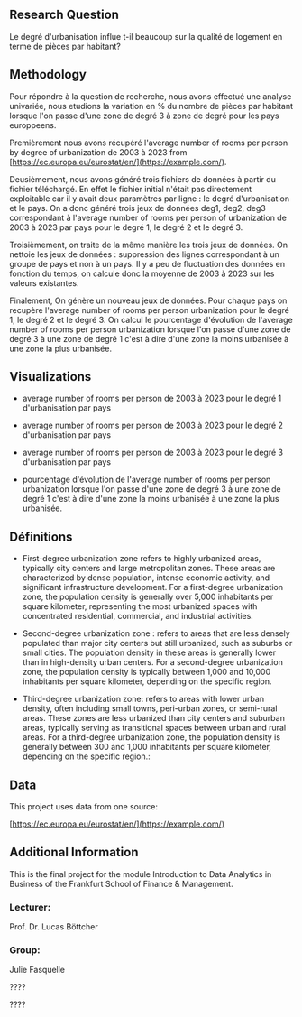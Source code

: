 ## Research Question

Le degré d'urbanisation influe t-il beaucoup sur la qualité de logement en terme de pièces par habitant?

## Methodology

Pour répondre à la question de recherche, nous avons effectué une analyse univariée, nous etudions la variation en % du nombre de pièces par habitant lorsque l'on passe d'une zone de degré 3 à zone de degré pour les pays europpeens.

Premièrement nous avons récupéré l'average number of rooms per person by degree of urbanization de 2003 à 2023 from [https://ec.europa.eu/eurostat/en/](https://example.com/).

Deusièmement, nous avons généré trois fichiers de données à partir du fichier téléchargé. En effet le fichier initial n'était pas directement exploitable car il y avait deux paramètres par ligne : le degré d'urbanisation et le pays. On a donc généré trois jeux de données deg1, deg2, deg3 correspondant à l'average number of rooms per person of urbanization de 2003 à 2023 par pays pour le degré 1, le degré 2 et le degré 3. 

Troisièmement, on traite de la même manière les trois jeux de données. On nettoie les jeux de données : suppression des lignes correspondant à un groupe de pays et non à un pays.
Il y a peu de fluctuation des données en fonction du temps, on calcule donc la moyenne de 2003 à 2023 sur les valeurs existantes.

Finalement, On génère un nouveau jeux de données. Pour chaque pays on recupère l'average number of rooms per person urbanization pour le degré 1, le degré 2 et le degré 3. On calcul le pourcentage d'évolution de l'average number of rooms per person urbanization lorsque l'on passe d'une zone de degré 3 à une zone de degré 1 c'est à dire d'une zone la moins urbanisée à une zone la plus urbanisée.


## Visualizations

- average number of rooms per person de 2003 à 2023 pour le degré 1 d'urbanisation par pays

- average number of rooms per person de 2003 à 2023 pour le degré 2 d'urbanisation par pays

- average number of rooms per person de 2003 à 2023 pour le degré 3 d'urbanisation par pays

- pourcentage d'évolution de l'average number of rooms per person urbanization lorsque l'on passe d'une zone de degré 3 à une zone de degré 1 c'est à dire d'une zone la moins urbanisée à une zone la plus urbanisée.


## Définitions

 - First-degree urbanization zone refers to highly urbanized areas, typically city centers and large metropolitan zones. These areas are characterized by dense population, intense economic activity, and significant infrastructure development.
For a first-degree urbanization zone, the population density is generally over 5,000 inhabitants per square kilometer, representing the most urbanized spaces with concentrated residential, commercial, and industrial activities.
   
 - Second-degree urbanization zone : refers to areas that are less densely populated than major city centers but still urbanized, such as suburbs or small cities. The population density in these areas is generally lower than in high-density urban centers.
For a second-degree urbanization zone, the population density is typically between 1,000 and 10,000 inhabitants per square kilometer, depending on the specific region.
   
 - Third-degree urbanization zone: refers to areas with lower urban density, often including small towns, peri-urban zones, or semi-rural areas. These zones are less urbanized than city centers and suburban areas, typically serving as transitional spaces between urban and rural areas.
For a third-degree urbanization zone, the population density is generally between 300 and 1,000 inhabitants per square kilometer, depending on the specific region.:
 
## Data

This project uses data from one source:

[https://ec.europa.eu/eurostat/en/](https://example.com/)

## Additional Information

This is the final project for the module Introduction to Data Analytics in Business of the Frankfurt School of Finance & Management. 

### Lecturer:

Prof. Dr. Lucas Böttcher

### Group:

Julie Fasquelle

????

????

